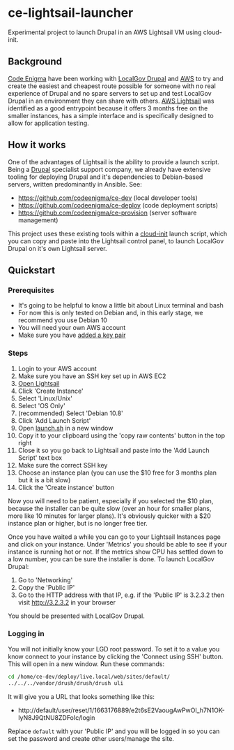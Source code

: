# ce-lightsail-launcher
Experimental project to launch Drupal in an AWS Lightsail VM using cloud-init.

## Background
[Code Enigma](https://www.codeenigma.com) have been working with [LocalGov Drupal](https://localgovdrupal.org/) and [AWS](https://aws.amazon.com/) to try and create the easiest and cheapest route possible for someone with no real experience of Drupal and no spare servers to set up and test LocalGov Drupal in an environment they can share with others. [AWS Lightsail](https://aws.amazon.com/lightsail/) was identified as a good entrypoint because it offers 3 months free on the smaller instances, has a simple interface and is specifically designed to allow for application testing.

## How it works
One of the advantages of Lightsail is the ability to provide a launch script. Being a [Drupal](https://www.drupal.org/) specialist support company, we already have extensive tooling for deploying Drupal and it's dependencies to Debian-based servers, written predominantly in Ansible. See:
* https://github.com/codeenigma/ce-dev (local developer tools)
* https://github.com/codeenigma/ce-deploy (code deployment scripts)
* https://github.com/codeenigma/ce-provision (server software management)

This project uses these existing tools within a [cloud-init](https://cloudinit.readthedocs.io/) launch script, which you can copy and paste into the Lightsail control panel, to launch LocalGov Drupal on it's own Lightsail server.

## Quickstart

### Prerequisites
* It's going to be helpful to know a little bit about Linux terminal and bash
* For now this is only tested on Debian and, in this early stage, we recommend you use Debian 10
* You will need your own AWS account
* Make sure you have [added a key pair](https://docs.aws.amazon.com/AWSEC2/latest/UserGuide/create-key-pairs.html)

### Steps
1. Login to your AWS account
2. Make sure you have an SSH key set up in AWS EC2
2. [Open Lightsail](https://lightsail.aws.amazon.com/ls/webapp/home/instances)
3. Click 'Create Instance'
4. Select 'Linux/Unix'
5. Select 'OS Only'
6. (recommended) Select 'Debian 10.8'
7. Click 'Add Launch Script'
8. Open [launch.sh](https://github.com/codeenigma/ce-lightsail-launcher/blob/main/launcher.sh) in a new window
9. Copy it to your clipboard using the 'copy raw contents' button in the top right
10. Close it so you go back to Lightsail and paste into the 'Add Launch Script' text box
11. Make sure the correct SSH key
12. Choose an instance plan (you can use the $10 free for 3 months plan but it is a bit slow)
13. Click the 'Create instance' button

Now you will need to be patient, especially if you selected the $10 plan, because the installer can be quite slow (over an hour for smaller plans, more like 10 minutes for larger plans). It's obviously quicker with a $20 instance plan or higher, but is no longer free tier.

Once you have waited a while you can go to your Lightsail Instances page and click on your instance. Under 'Metrics' you should be able to see if your instance is running hot or not. If the metrics show CPU has settled down to a low number, you can be sure the installer is done. To launch LocalGov Drupal:

1. Go to 'Networking'
2. Copy the 'Public IP'
3. Go to the HTTP address with that IP, e.g. if the 'Public IP' is 3.2.3.2 then visit http://3.2.3.2 in your browser

You should be presented with LocalGov Drupal.

### Logging in
You will not initially know your LGD root password. To set it to a value you know connect to your instance by clicking the 'Connect using SSH' button. This will open in a new window. Run these commands:

```bash
cd /home/ce-dev/deploy/live.local/web/sites/default/
../../../vendor/drush/drush/drush uli
```

It will give you a URL that looks something like this:
* http://default/user/reset/1/1663176889/e2t6sE2VaougAwPwOl_h7N1OK-lyN8J9QtNU8ZDFoIc/login

Replace `default` with your 'Public IP' and you will be logged in so you can set the password and create other users/manage the site.
